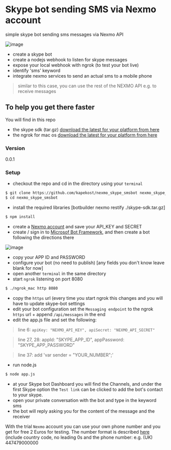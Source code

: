 # Skype bot sending SMS via Nexmo account

simple skype bot sending sms messages via Nexmo API

![image](https://cloud.githubusercontent.com/assets/5909422/16964252/54385596-4df2-11e6-93c7-5b78a19b2d17.png)

  - create a skype bot
  - create a nodejs webhook to listen for skype messages
  - expose your local webhook with ngrok (to test your bot live)
  - identify 'sms' keyword
  - integrate nexmo services to send an actual sms to a mobile phone

>similar to this case, you can use the rest of the NEXMO API e.g. to receive messages

## To help you get there faster
You will find in this repo
- the skype sdk (tar.gz) [download the latest for your platform from here](https://developer.microsoft.com/en-us/skype/bots/downloads)
- the ngrok for mac os [download the latest for your platform from here](https://ngrok.com/download)

### Version
0.0.1

### Setup
- checkout the repo and cd in the directory using your ```terminal```
```sh
$ git clone https://github.com/kapekost/nexmo_skype_smsbot nexmo_skype_smsbot
$ cd nexmo_skype_smsbot
```
- install the required libraries [botbuilder nexmo restify ./skype-sdk.tar.gz]
```sh
$ npm install
```
- create a [Nexmo account](https://dashboard.nexmo.com/sign-up) and save your API_KEY and SECRET
- create / sign in to [Microsof Bot Framework](https://dev.botframework.com/bots), and then create a bot following the directions there

![image](https://cloud.githubusercontent.com/assets/5909422/16964305/a064ab86-4df2-11e6-849d-b2649a2819c5.png)

- copy your APP ID and PASSWORD
- configure your bot (no need to publish) [any fields you don't know leave blank for now]
- open another ```terminal``` in the same directory 
- start ```ngrok``` listening on port 8080
```sh
$ ./ngrok_mac http 8080
```
- copy the `https` url (every time you start ngrok this changes and you will have to update skype-bot settings
- edit your bot configuration set the `Messaging endpoint` to the ngrok `https` url + append `/api/messages` in the end
- edit the app.js file and set the following:
 
>line 6: `apiKey: "NEXMO_API_KEY", apiSecret: "NEXMO_API_SECRET"`

>line 27, 28:     appId: "SKYPE_APP_ID", appPassword: "SKYPE_APP_PASSWORD"

>line 37: add 'var sender = "YOUR_NUMBER";'

- run node.js
```sh
$ node app.js
```
- at your Skype bot Dashboard you will find the Channels, and under the first Skype option the `Test link` can be clicked to add the bot's contact to your skype.
- open your private conversation with the bot and type in the keyword sms
- the bot will reply asking you for the content of the message and the receiver

With the trial ```Nexmo``` account you can use your own phone number and you get for free 2 Euros for testing. 
The number format is described [here](https://help.nexmo.com/hc/en-us/articles/204014803-Getting-started-sending-SMS-guide) (include country code, no leading 0s and the phone number: 
e.g. (UK) 447479000000
